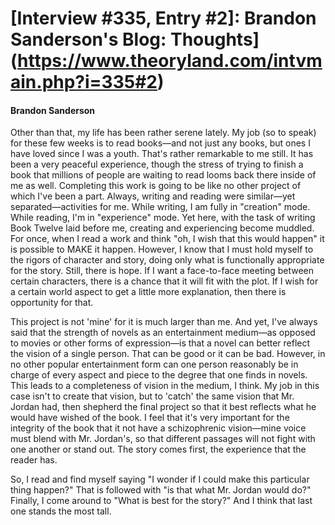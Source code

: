 # [Interview #335, Entry #2]: Brandon Sanderson's Blog: Thoughts](https://www.theoryland.com/intvmain.php?i=335#2)

#### Brandon Sanderson

Other than that, my life has been rather serene lately. My job (so to speak) for these few weeks is to read books—and not just any books, but ones I have loved since I was a youth. That's rather remarkable to me still. It has been a very peaceful experience, though the stress of trying to finish a book that millions of people are waiting to read looms back there inside of me as well. Completing this work is going to be like no other project of which I've been a part. Always, writing and reading were similar—yet separated—activities for me. While writing, I am fully in "creation" mode. While reading, I'm in "experience" mode. Yet here, with the task of writing Book Twelve laid before me, creating and experiencing become muddled. For once, when I read a work and think "oh, I wish that this would happen" it is possible to MAKE it happen. However, I know that I must hold myself to the rigors of character and story, doing only what is functionally appropriate for the story. Still, there is hope. If I want a face-to-face meeting between certain characters, there is a chance that it will fit with the plot. If I wish for a certain world aspect to get a little more explanation, then there is opportunity for that.

This project is not 'mine' for it is much larger than me. And yet, I've always said that the strength of novels as an entertainment medium—as opposed to movies or other forms of expression—is that a novel can better reflect the vision of a single person. That can be good or it can be bad. However, in no other popular entertainment form can one person reasonably be in charge of every aspect and piece to the degree that one finds in novels. This leads to a completeness of vision in the medium, I think. My job in this case isn't to create that vision, but to 'catch' the same vision that Mr. Jordan had, then shepherd the final project so that it best reflects what he would have wished of the book. I feel that it's very important for the integrity of the book that it not have a schizophrenic vision—mine voice must blend with Mr. Jordan's, so that different passages will not fight with one another or stand out. The story comes first, the experience that the reader has.

So, I read and find myself saying "I wonder if I could make this particular thing happen?" That is followed with "is that what Mr. Jordan would do?" Finally, I come around to "What is best for the story?" And I think that last one stands the most tall.

